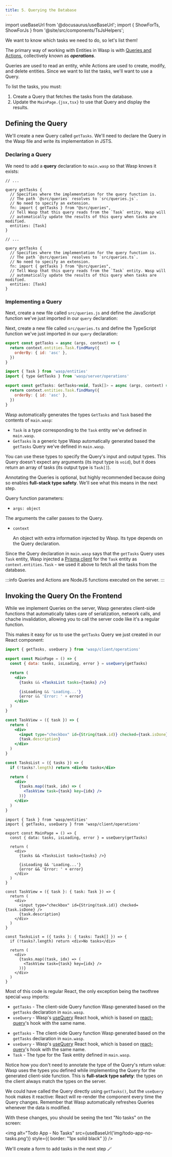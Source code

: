 ```yaml
---
title: 5. Querying the Database
---
```


import useBaseUrl from '@docusaurus/useBaseUrl';
import { ShowForTs, ShowForJs } from '@site/src/components/TsJsHelpers';

We want to know which tasks we need to do, so let's list them!

The primary way of working with Entities in Wasp is with [Queries and Actions](../data-model/operations/overview), collectively known as **_operations_**.

Queries are used to read an entity, while Actions are used to create, modify, and delete entities. Since we want to list the tasks, we'll want to use a Query.

To list the tasks, you must:

1. Create a Query that fetches the tasks from the database.
2. Update the `MainPage.{jsx,tsx}` to use that Query and display the results.

## Defining the Query

We'll create a new Query called `getTasks`. We'll need to declare the Query in the Wasp file and write its implementation in <ShowForJs>JS</ShowForJs><ShowForTs>TS</ShowForTs>.

### Declaring a Query

We need to add a **query** declaration to `main.wasp` so that Wasp knows it exists:

<Tabs groupId="js-ts">
<TabItem value="js" label="JavaScript">

```wasp title="main.wasp"
// ...

query getTasks {
  // Specifies where the implementation for the query function is.
  // The path `@src/queries` resolves to `src/queries.js`.
  // No need to specify an extension.
  fn: import { getTasks } from "@src/queries",
  // Tell Wasp that this query reads from the `Task` entity. Wasp will
  // automatically update the results of this query when tasks are modified.
  entities: [Task]
}
```

</TabItem>
<TabItem value="ts" label="TypeScript">

```wasp title="main.wasp"
// ...

query getTasks {
  // Specifies where the implementation for the query function is.
  // The path `@src/queries` resolves to `src/queries.ts`.
  // No need to specify an extension.
  fn: import { getTasks } from "@src/queries",
  // Tell Wasp that this query reads from the `Task` entity. Wasp will
  // automatically update the results of this query when tasks are modified.
  entities: [Task]
}
```

</TabItem>
</Tabs>

### Implementing a Query

<ShowForJs>

Next, create a new file called `src/queries.js` and define the JavaScript function we've just imported in our `query` declaration:

</ShowForJs>
<ShowForTs>

Next, create a new file called `src/queries.ts` and define the TypeScript function we've just imported in our `query` declaration:

</ShowForTs>

<Tabs groupId="js-ts">
<TabItem value="js" label="JavaScript">

```js title="src/queries.js"
export const getTasks = async (args, context) => {
  return context.entities.Task.findMany({
    orderBy: { id: 'asc' },
  })
}
```

</TabItem>
<TabItem value="ts" label="TypeScript">

```js title="src/queries.ts"
import { Task } from 'wasp/entities'
import { type GetTasks } from 'wasp/server/operations'

export const getTasks: GetTasks<void, Task[]> = async (args, context) => {
  return context.entities.Task.findMany({
    orderBy: { id: 'asc' },
  })
}
```

Wasp automatically generates the types `GetTasks` and `Task` based the contents of `main.wasp`:

- `Task` is a type corresponding to the `Task` entity we've defined in `main.wasp`.
- `GetTasks` is a generic type Wasp automatically generated based the `getTasks` Query we've defined in `main.wasp`.

You can use these types to specify the Query's input and output types. This Query doesn't expect any arguments (its input type is `void`), but it does return an array of tasks (its output type is `Task[]`).

Annotating the Queries is optional, but highly recommended because doing so enables **full-stack type safety**. We'll see what this means in the next step.

</TabItem>
</Tabs>

Query function parameters:
 - `args: object` 

  The arguments the caller passes to the Query.
- `context`

  An object with extra information injected by Wasp. Its type depends on the Query declaration.

Since the Query declaration in `main.wasp` says that the `getTasks` Query uses `Task` entity, Wasp injected a [Prisma client](https://www.prisma.io/docs/reference/tools-and-interfaces/prisma-client/crud) for the `Task` entity as `context.entities.Task` - we used it above to fetch all the tasks from the database.

:::info
Queries and Actions are NodeJS functions executed on the server.
:::

## Invoking the Query On the Frontend

While we implement Queries on the server, Wasp generates client-side functions that automatically takes care of serialization, network calls, and chache invalidation, allowing you to call the server code like it's a regular function.

This makes it easy for us to use the `getTasks` Query we just created in our React component:

<Tabs groupId="js-ts">
<TabItem value="js" label="JavaScript">

```jsx {1,4-13,16-35} title="src/MainPage.jsx"
import { getTasks, useQuery } from 'wasp/client/operations'

export const MainPage = () => {
  const { data: tasks, isLoading, error } = useQuery(getTasks)

  return (
    <div>
      {tasks && <TasksList tasks={tasks} />}

      {isLoading && 'Loading...'}
      {error && 'Error: ' + error}
    </div>
  )
}

const TaskView = ({ task }) => {
  return (
    <div>
      <input type="checkbox" id={String(task.id)} checked={task.isDone} />
      {task.description}
    </div>
  )
}

const TasksList = ({ tasks }) => {
  if (!tasks?.length) return <div>No tasks</div>

  return (
    <div>
      {tasks.map((task, idx) => (
        <TaskView task={task} key={idx} />
      ))}
    </div>
  )
}
```

</TabItem>
<TabItem value="ts" label="TypeScript">

```tsx {1-2,5-14,17-36} title="src/MainPage.tsx"
import { Task } from 'wasp/entities'
import { getTasks, useQuery } from 'wasp/client/operations'

export const MainPage = () => {
  const { data: tasks, isLoading, error } = useQuery(getTasks)

  return (
    <div>
      {tasks && <TasksList tasks={tasks} />}

      {isLoading && 'Loading...'}
      {error && 'Error: ' + error}
    </div>
  )
}

const TaskView = ({ task }: { task: Task }) => {
  return (
    <div>
      <input type="checkbox" id={String(task.id)} checked={task.isDone} />
      {task.description}
    </div>
  )
}

const TasksList = ({ tasks }: { tasks: Task[] }) => {
  if (!tasks?.length) return <div>No tasks</div>

  return (
    <div>
      {tasks.map((task, idx) => (
        <TaskView task={task} key={idx} />
      ))}
    </div>
  )
}
```

</TabItem>
</Tabs>

Most of this code is regular React, the only exception being the <ShowForJs>two</ShowForJs><ShowForTs>three</ShowForTs> special `wasp` imports:

<ShowForJs>

- `getTasks` - The client-side Query function Wasp generated based on the `getTasks` declaration in `main.wasp`.
- `useQuery` - Wasp's [useQuery](../data-model/operations/queries#the-usequery-hook-1) React hook, which is based on [react-query](https://github.com/tannerlinsley/react-query)'s hook with the same name.

</ShowForJs>

<ShowForTs>

- `getTasks` - The client-side Query function Wasp generated based on the `getTasks` declaration in `main.wasp`.
- `useQuery` - Wasp's [useQuery](../data-model/operations/queries#the-usequery-hook-1) React hook, which is based on [react-query](https://github.com/tannerlinsley/react-query)'s hook with the same name.
- `Task` - The type for the Task entity defined in `main.wasp`.

Notice how you don't need to annotate the type of the Query's return value: Wasp uses the types you defined while implementing the Query for the generated client-side function. This is **full-stack type safety**: the types on the client always match the types on the server.

</ShowForTs>

We could have called the Query directly using `getTasks()`, but the `useQuery` hook makes it reactive: React will re-render the component every time the Query changes. Remember that Wasp automatically refreshes Queries whenever the data is modified.

With these changes, you should be seeing the text "No tasks" on the screen:

<img alt="Todo App - No Tasks"
src={useBaseUrl('img/todo-app-no-tasks.png')}
style={{ border: "1px solid black" }}
/>

We'll create a form to add tasks in the next step 🪄
